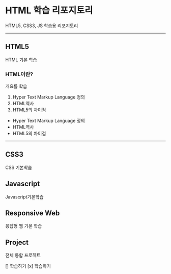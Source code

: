 # HTML 학습 리포지토리
HTML5, CSS3, JS 학습용 리포지토리

-------------------------------
## HTML5
HTML 기본 학습

### HTML이란?
개요를 학습
1. Hyper Text Markup Language 정의
2. HTML역사
3. HTML5의 차이점

- Hyper Text Markup Language 정의
- HTML역사
- HTML5의 차이점
-------------------------------
## CSS3
CSS 기본학습

## Javascript
Javascript기본학습

## Responsive Web
응답형 웹 기본 학습

## Project
전체 통합 프로젝트

[] 학습하기
[x] 학습하기
